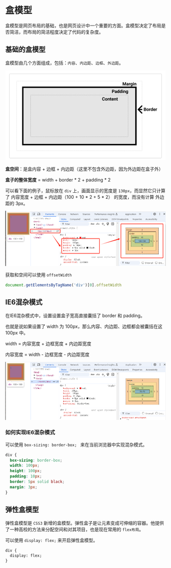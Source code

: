 # 盒模型

盒模型是网页布局的基础，也是网页设计中一个重要的方面。盒模型决定了布局是否简洁，而布局的简洁程度决定了代码的复杂度。

## 基础的盒模型

盒模型由几个方面组成，包括：`内容`、`内边距`、`边框`、`外边距`。

![盒模型](./images/css3-box/1.png)

**盒空间**：是盒内容 + 边框 + 内边距（这里不包含外边距，因为外边距在盒子外）

**盒子的整体宽度** = width + border * 2 + padding * 2

可以看下面的例子，鼠标放在 `div` 上，画面显示的宽度是 `130px`，而显然它只计算了 内容宽度 + 边框 + 内边距（100 + 10 * 2 + 5 * 2） 的宽度，而没有计算 外边距的 3px。

![盒空间](./images/css3-box/2.png)

获取和空间可以使用 `offsetWidth`

```javascript
document.getElementsByTagName('div')[0].offsetWidth
```

## IE6混杂模式

在IE6混杂模式中，设置设置盒子宽高直接囊括了 border 和 padding。

也就是说如果设置了 width 为 100px，那么内容、内边距、边框都会被囊括在这 100px 中。

width = 内容宽度 + 边框宽度 + 内边距宽度

内容宽度 = width - 边框宽度 - 内边距宽度

![混杂模式盒空间](./images/css3-box/3.png)

### 如何实现IE6混杂模式

可以使用 `box-sizing: border-box; ` 来在当前浏览器中实现混杂模式。

```css
div {
  box-sizing: border-box;
  width: 100px;
  height: 100px;
  padding: 10px;
  border: 5px solid black;
  margin: 3px;
}
```

## 弹性盒模型

弹性盒模型是 `CSS3` 新增的盒模型。弹性盒子是让元素变成可伸缩的容器。他提供了一种高校的方法来分配空间和对其项目，也是现在常用的 `flex布局`。

可以使用 `display: flex;` 来开启弹性盒模型。

```
div {
  display: flex;
}
```
